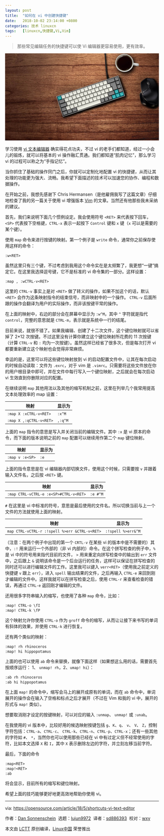 ```yaml
---
layout: post
title:	"如何在 vi 中创建快捷键"
date:	2018-10-02 23:14:00 +0800 
categories:	技术 linuxcn 
tags:	[linuxcn,快捷键,Vi,Vim]
---
```




> 
> 那些常见编辑任务的快捷键可以使 Vi 编辑器更容易使用，更有效率。
> 
> 
> 


![](/Asserts/Images/album/201810/02/231356ep5vy96385vy7s5s.jpg)


学习使用 [vi 文本编辑器](http://ex-vi.sourceforge.net/) 确实得花点功夫，不过 vi 的老手们都知道，经过一小会儿的锻炼，就可以将基本的 vi 操作融汇贯通。我们都知道“肌肉记忆”，那么学习 vi 的过程可以称之为“手指记忆”。


当你抓住了基础的操作窍门之后，你就可以定制化地配置 vi 的快捷键，从而让其处理的功能更为强大、流畅。我希望下面描述的技术可以加速您的协作、编程和数据操作。


在开始之前，我想先感谢下 Chris Hermansen（是他雇佣我写了这篇文章）仔细地检查了我的另一篇关于使用 vi 增强版本 [Vim](https://www.vim.org/) 的文章。当然还有他那些我未采纳的建议。


首先，我们来说明下面几个惯例设定。我会使用符号 `<RET>` 来代表按下回车，`<SP>` 代表按下空格键，`CTRL-x` 表示一起按下 `Control` 键和 `x` 键（`x` 可以是需要的某个键）。


使用 `map` 命令来进行按键的映射。第一个例子是 `write` 命令，通常你之前保存使用这样的命令：



```
:w<RET>
```

虽然这里只有三个键，不过考虑到我用这个命令实在是太频繁了，我更想“一键”搞定它。在这里我选择逗号键，它不是标准的 vi 命令集的一部分。这样设置：



```
:map , :wCTRL-v<RET>
```

这里的 `CTRL-v` 事实上是对 `<RET>` 做了转义的操作，如果不加这个的话，默认 `<RET>` 会作为这条映射指令的结束信号，而非映射中的一个操作。 `CTRL-v` 后面所跟的操作会翻译为用户的实际操作，而非该按键平常的操作。


在上面的映射中，右边的部分会在屏幕中显示为 `:w^M`，其中 `^` 字符就是指代 `control`，完整的意思就是 `CTRL-m`，表示就是系统中一行的结尾。


目前来说，就很不错了。如果我编辑、创建了十二次文件，这个键位映射就可以省掉了 2\*12 次按键。不过这里没有计算你建立这个键位映射所花费的 11 次按键（计算 `CTRL-v` 和 `:` 均为一次按键）。虽然这样已经省了很多次，但是每次打开 vi 都要重新建立这个映射也会觉得非常麻烦。


幸运的是，这里可以将这些键位映射放到 vi 的启动配置文件中，让其在每次启动的时候自动读取：文件为 `.exrc`，对于 vim 是 `.vimrc`。只需要将这些文件放在你的用户根目录中即可，并在文件中每行写入一个键位映射，之后就会在每次启动 vi 生效直到你删除对应的配置。


在继续说明 `map` 其他用法以及其他的缩写机制之前，这里在列举几个我常用提高文本处理效率的 map 设置：




| 映射 | 显示为 |
| --- | --- |
| `:map X :xCTRL-v<RET>` | `:x^M` |
| `:map X ,:qCTRL-v<RET>` | `,:q^M` |


上面的 `map` 指令的意思是写入并关闭当前的编辑文件。其中 `:x` 是 vi 原本的命令，而下面的版本说明之前的 `map` 配置可以继续用作第二个 `map` 键位映射。




| 映射 | 显示为 |
| --- | --- |
| `:map v :e<SP>` | `:e` |


上面的指令意思是在 vi 编辑器内部切换文件，使用这个时候，只需要按 `v` 并跟着输入文件名，之后按 `<RET>` 键。




| 映射 | 显示为 |
| --- | --- |
| `:map CTRL-vCTRL-e :e<SP>#CTRL-v<RET>` | `:e #^M` |


`#` 在这里是 vi 中标准的符号，意思是最后使用的文件名。所以切换当前与上一个文件的方法就使用上面的映射。




| 映射 | 显示为 |
| --- | --- |
| `map CTRL-vCTRL-r :!spell %>err &CTRL-v<RET>` | `:!spell %>err&^M` |


（注意：在两个例子中出现的第一个 `CRTL-v` 在某些 vi 的版本中是不需要的）其中，`:!` 用来运行一个外部的（非 vi 内部的）命令。在这个拼写检查的例子中，`%` 是 vi 中的符号用来指代目前的文件， `>` 用来重定向拼写检查中的输出到 `err` 文件中，之后跟上 `&` 说明该命令是一个后台运行的任务，这样可以保证在拼写检查的同时还可以进行编辑文件的工作。这里我可以键入 `verr<RET>`（使用我之前定义的快捷键 `v` 跟上 `err`），进入 `spell` 输出结果的文件，之后再输入 `CTRL-e` 来回到刚才编辑的文件中。这样我就可以在拼写检查之后，使用 `CTRL-r` 来查看检查的错误，再通过 `CTRL-e` 返回刚才编辑的文件。


还用很多字符串输入的缩写，也使用了各种 `map` 命令，比如：



```
:map! CTRL-o \fI
:map! CTRL-k \fP
```

这个映射允许你使用 `CTRL-o` 作为 `groff` 命令的缩写，从而让让接下来书写的单词有斜体的效果，并使用 `CTRL-k` 进行恢复。


还有两个类似的映射：



```
:map! rh rhinoceros
:map! hi hippopotamus
```

上面的也可以使用 `ab` 命令来替换，就像下面这样（如果想这么用的话，需要首先按顺序运行： 1、 `unmap! rh`，2、`umap! hi`）：



```
:ab rh rhinoceros
:ab hi hippopotamus
```

在上面 `map!` 的命令中，缩写会马上的展开成原有的单词，而在 `ab` 命令中，单词展开的操作会在输入了空格和标点之后才展开（不过在 Vim 和我的 vi 中，展开的形式与 `map!` 类似）。


想要取消刚才设定的按键映射，可以对应的输入 `:unmap`、 `unmap!` 或 `:unab`。


在我使用的 vi 版本中，比较好用的候选映射按键包括 `g`、`K`、`q`、 `v`、 `V`、 `Z`，控制字符包括：`CTRL-a`、`CTRL-c`、 `CTRL-k`、`CTRL-n`、`CTRL-p`、`CTRL-x`；还有一些其他的字符如 `#`、 `*`，当然你也可以使用那些已经在 vi 中有过定义但不经常使用的字符，比如本文选择 `X` 和 `I`，其中 `X` 表示删除左边的字符，并立刻左移当前字符。


最后，下面的命令



```
:map<RET>
:map!<RET>
:ab
```

将会显示，目前所有的缩写和键位映射。


希望上面的技巧能够更好地更高效地帮助你使用 vi。




---


via: <https://opensource.com/article/18/5/shortcuts-vi-text-editor>


作者：[Dan Sonnenschein](https://opensource.com/users/dannyman)  选题：[lujun9972](https://github.com/lujun9972)  译者：[sd886393](https://github.com/sd886393)  校对：[wxy](https://github.com/wxy)


本文由 [LCTT](https://github.com/LCTT/TranslateProject) 原创编译，[Linux中国](https://linux.cn/) 荣誉推出
